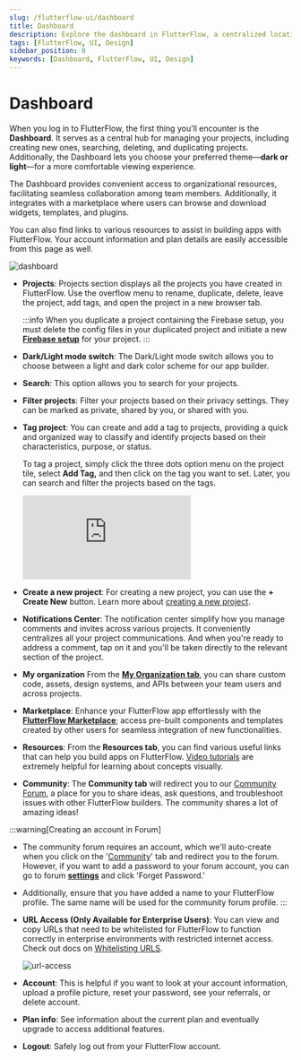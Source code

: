 ```yaml
---
slug: /flutterflow-ui/dashboard
title: Dashboard
description: Explore the dashboard in FlutterFlow, a centralized location for managing projects and account.
tags: [FlutterFlow, UI, Design]
sidebar_position: 0
keywords: [Dashboard, FlutterFlow, UI, Design]
---
```

# Dashboard
When you log in to FlutterFlow, the first thing you’ll encounter is the **Dashboard**. It serves as a central hub for managing your projects, including creating new ones, searching, deleting, and duplicating projects. Additionally, the Dashboard lets you choose your preferred theme—**dark or light**—for a more comfortable viewing experience.

The Dashboard provides convenient access to organizational resources, facilitating seamless collaboration among team members. Additionally, it integrates with a marketplace where users can browse and download widgets, templates, and plugins.

You can also find links to various resources to assist in building apps with FlutterFlow. Your account information and plan details are easily accessible from this page as well.

![dashboard](imgs/dashboard.avif)

- **Projects**: Projects section displays all the projects you have created in FlutterFlow. Use the overflow menu to rename, duplicate, delete, leave the project, add tags, and open the project in a new browser tab.

    :::info
    When you duplicate a project containing the Firebase setup, you must delete the config files in your duplicated project and initiate a new [**Firebase setup**](../../ff-integrations/firebase/connect-to-firebase-setup.md) for your project.
    :::

- **Dark/Light mode switch**: The Dark/Light mode switch allows you to choose between a light and dark color scheme for our app builder.

- **Search**: This option allows you to search for your projects.

- **Filter projects**: Filter your projects based on their privacy settings. They can be marked as private, shared by you, or shared with you.

- **Tag project**: You can create and add a tag to projects, providing a quick and organized way to classify and identify projects based on their characteristics, purpose, or status.

    To tag a project, simply click the three dots option menu on the project tile, select **Add Tag,** and then click on the tag you want to set. Later, you can search and filter the projects based on the tags.

    <div style={{
        position: 'relative',
        paddingBottom: 'calc(56.67989417989418% + 41px)', // Keeps the aspect ratio and additional padding
        height: 0,
        width: '100%'}}>
        <iframe 
            src="https://www.loom.com/embed/2e545489cfe14e97ae44b6a747410ae0?sid=b9a93abe-7fb7-4e16-a014-6477543c4460"
            title=""
            style={{
                position: 'absolute',
                top: 0,
                left: 0,
                width: '100%',
                height: '100%',
                colorScheme: 'light'
            }}
            frameborder="0"
            loading="lazy"
            webkitAllowFullScreen
            mozAllowFullScreen
            allowFullScreen
            allow="clipboard-write">
        </iframe>
    </div>
    <p></p>

- **Create a new project**: For creating a new project, you can use the **+** **Create New** button. Learn more about [creating a new project](../../resources/projects/how-to-create-find-organize-projects.md#how-to-create-a-project).

- **Notifications Center**: The notification center simplify how you manage comments and invites across various projects. It conveniently centralizes all your project communications. And when you're ready to address a comment, tap on it and you'll be taken directly to the relevant section of the project.

- **My organization** From the [**My Organization tab**](my-organization.md), you can share custom code, assets, design systems, and APIs between your team users and across projects.

- **Marketplace**: Enhance your FlutterFlow app effortlessly with the [**FlutterFlow Marketplace**](../../marketplace/index.md); access pre-built components and templates created by other users for seamless integration of new functionalities.

- **Resources**: From the **Resources tab**, you can find various useful links that can help you build apps on FlutterFlow. [Video tutorials](https://www.youtube.com/@FlutterFlow/videos) are extremely helpful for learning about concepts visually.

- **Community**: The **Community tab** will redirect you to our [Community Forum](https://community.flutterflow.io/home), a place for you to share ideas, ask questions, and troubleshoot issues with other FlutterFlow builders. The community shares a lot of amazing ideas!

:::warning[Creating an account in Forum]
- The community forum requires an account, which we'll auto-create when you click on the '[Community](https://app.flutterflow.io/community)' tab and redirect you to the forum. However, if you want to add a password to your forum account, you can go to forum [**settings**](https://community.flutterflow.io/settings/account) and click 'Forget Password.'
- Additionally, ensure that you have added a name to your FlutterFlow profile. The same name will be used for the community forum profile.
:::

- **URL Access (Only Available for Enterprise Users)**: You can view and copy URLs that need to be whitelisted for FlutterFlow to function correctly in enterprise environments with restricted internet access. Check out docs on [Whitelisting URLS](../../misc/enterprise-page.md#whitelist-urls).

    ![url-access](imgs/url-access-dashboard.avif)

- **Account**: This is helpful if you want to look at your account information, upload a profile picture, reset your password, see your referrals, or delete account.

- **Plan info**: See information about the current plan and eventually upgrade to access additional features.

- **Logout**: Safely log out from your FlutterFlow account.

